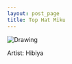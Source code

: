 ```yaml
---
layout: post_page
title: Top Hat Miku
---
```


<img src="http://cdn.awwni.me/p6n0.jpg" alt="Drawing"/>

Artist: Hibiya